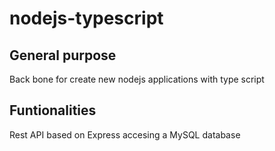# nodejs-typescript
## General purpose
Back bone for create new nodejs applications with type script
## Funtionalities
Rest API based on Express accesing a MySQL database 